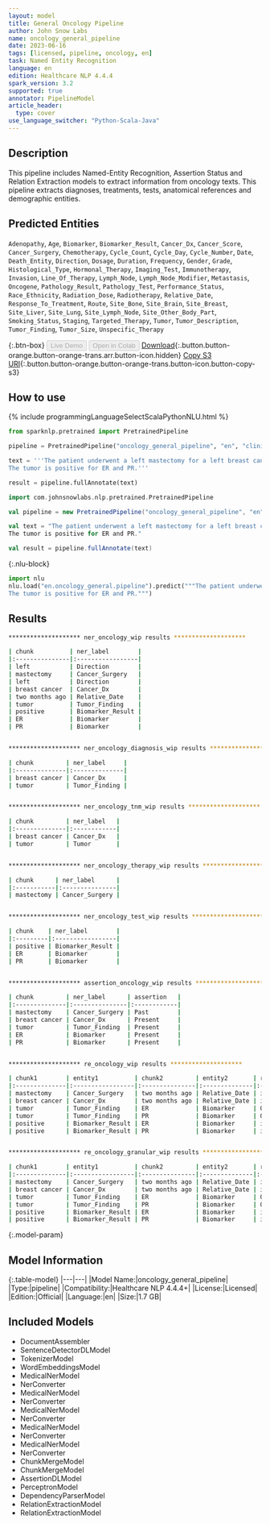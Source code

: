 ```yaml
---
layout: model
title: General Oncology Pipeline
author: John Snow Labs
name: oncology_general_pipeline
date: 2023-06-16
tags: [licensed, pipeline, oncology, en]
task: Named Entity Recognition
language: en
edition: Healthcare NLP 4.4.4
spark_version: 3.2
supported: true
annotator: PipelineModel
article_header:
  type: cover
use_language_switcher: "Python-Scala-Java"
---
```


## Description

This pipeline includes Named-Entity Recognition, Assertion Status and Relation Extraction models to extract information from oncology texts. This pipeline extracts diagnoses, treatments, tests, anatomical references and demographic entities.

## Predicted Entities

`Adenopathy`, `Age`, `Biomarker`, `Biomarker_Result`, `Cancer_Dx`, `Cancer_Score`, `Cancer_Surgery`, `Chemotherapy`, `Cycle_Count`, `Cycle_Day`, `Cycle_Number`, `Date`, `Death_Entity`, `Direction`, `Dosage`, `Duration`, `Frequency`, `Gender`, `Grade`, `Histological_Type`, `Hormonal_Therapy`, `Imaging_Test`, `Immunotherapy`, `Invasion`, `Line_Of_Therapy`, `Lymph_Node`, `Lymph_Node_Modifier`, `Metastasis`, `Oncogene`, `Pathology_Result`, `Pathology_Test`, `Performance_Status`, `Race_Ethnicity`, `Radiation_Dose`, `Radiotherapy`, `Relative_Date`, `Response_To_Treatment`, `Route`, `Site_Bone`, `Site_Brain`, `Site_Breast`, `Site_Liver`, `Site_Lung`, `Site_Lymph_Node`, `Site_Other_Body_Part`, `Smoking_Status`, `Staging`, `Targeted_Therapy`, `Tumor`, `Tumor_Description`, `Tumor_Finding`, `Tumor_Size`, `Unspecific_Therapy`



{:.btn-box}
<button class="button button-orange" disabled>Live Demo</button>
<button class="button button-orange" disabled>Open in Colab</button>
[Download](https://s3.amazonaws.com/auxdata.johnsnowlabs.com/clinical/models/oncology_general_pipeline_en_4.4.4_3.2_1686955689932.zip){:.button.button-orange.button-orange-trans.arr.button-icon.hidden}
[Copy S3 URI](s3://auxdata.johnsnowlabs.com/clinical/models/oncology_general_pipeline_en_4.4.4_3.2_1686955689932.zip){:.button.button-orange.button-orange-trans.button-icon.button-copy-s3}

## How to use

<div class="tabs-box" markdown="1">
{% include programmingLanguageSelectScalaPythonNLU.html %}

```python
from sparknlp.pretrained import PretrainedPipeline

pipeline = PretrainedPipeline("oncology_general_pipeline", "en", "clinical/models")

text = '''The patient underwent a left mastectomy for a left breast cancer two months ago.
The tumor is positive for ER and PR.'''

result = pipeline.fullAnnotate(text)
```
```scala
import com.johnsnowlabs.nlp.pretrained.PretrainedPipeline

val pipeline = new PretrainedPipeline("oncology_general_pipeline", "en", "clinical/models")

val text = "The patient underwent a left mastectomy for a left breast cancer two months ago.
The tumor is positive for ER and PR."

val result = pipeline.fullAnnotate(text)
```


{:.nlu-block}
```python
import nlu
nlu.load("en.oncology_general.pipeline").predict("""The patient underwent a left mastectomy for a left breast cancer two months ago.
The tumor is positive for ER and PR.""")
```

</div>


## Results

```bash
******************** ner_oncology_wip results ********************

| chunk          | ner_label        |
|:---------------|:-----------------|
| left           | Direction        |
| mastectomy     | Cancer_Surgery   |
| left           | Direction        |
| breast cancer  | Cancer_Dx        |
| two months ago | Relative_Date    |
| tumor          | Tumor_Finding    |
| positive       | Biomarker_Result |
| ER             | Biomarker        |
| PR             | Biomarker        |


******************** ner_oncology_diagnosis_wip results ********************

| chunk         | ner_label     |
|:--------------|:--------------|
| breast cancer | Cancer_Dx     |
| tumor         | Tumor_Finding |


******************** ner_oncology_tnm_wip results ********************

| chunk         | ner_label   |
|:--------------|:------------|
| breast cancer | Cancer_Dx   |
| tumor         | Tumor       |


******************** ner_oncology_therapy_wip results ********************

| chunk      | ner_label      |
|:-----------|:---------------|
| mastectomy | Cancer_Surgery |


******************** ner_oncology_test_wip results ********************

| chunk    | ner_label        |
|:---------|:-----------------|
| positive | Biomarker_Result |
| ER       | Biomarker        |
| PR       | Biomarker        |


******************** assertion_oncology_wip results ********************

| chunk         | ner_label      | assertion   |
|:--------------|:---------------|:------------|
| mastectomy    | Cancer_Surgery | Past        |
| breast cancer | Cancer_Dx      | Present     |
| tumor         | Tumor_Finding  | Present     |
| ER            | Biomarker      | Present     |
| PR            | Biomarker      | Present     |


******************** re_oncology_wip results ********************

| chunk1        | entity1          | chunk2         | entity2       | relation      |
|:--------------|:-----------------|:---------------|:--------------|:--------------|
| mastectomy    | Cancer_Surgery   | two months ago | Relative_Date | is_related_to |
| breast cancer | Cancer_Dx        | two months ago | Relative_Date | is_related_to |
| tumor         | Tumor_Finding    | ER             | Biomarker     | O             |
| tumor         | Tumor_Finding    | PR             | Biomarker     | O             |
| positive      | Biomarker_Result | ER             | Biomarker     | is_related_to |
| positive      | Biomarker_Result | PR             | Biomarker     | is_related_to |


******************** re_oncology_granular_wip results ********************

| chunk1        | entity1          | chunk2         | entity2       | relation      |
|:--------------|:-----------------|:---------------|:--------------|:--------------|
| mastectomy    | Cancer_Surgery   | two months ago | Relative_Date | is_date_of    |
| breast cancer | Cancer_Dx        | two months ago | Relative_Date | is_date_of    |
| tumor         | Tumor_Finding    | ER             | Biomarker     | O             |
| tumor         | Tumor_Finding    | PR             | Biomarker     | O             |
| positive      | Biomarker_Result | ER             | Biomarker     | is_finding_of |
| positive      | Biomarker_Result | PR             | Biomarker     | is_finding_of |
```

{:.model-param}
## Model Information

{:.table-model}
|---|---|
|Model Name:|oncology_general_pipeline|
|Type:|pipeline|
|Compatibility:|Healthcare NLP 4.4.4+|
|License:|Licensed|
|Edition:|Official|
|Language:|en|
|Size:|1.7 GB|

## Included Models

- DocumentAssembler
- SentenceDetectorDLModel
- TokenizerModel
- WordEmbeddingsModel
- MedicalNerModel
- NerConverter
- MedicalNerModel
- NerConverter
- MedicalNerModel
- NerConverter
- MedicalNerModel
- NerConverter
- MedicalNerModel
- NerConverter
- ChunkMergeModel
- ChunkMergeModel
- AssertionDLModel
- PerceptronModel
- DependencyParserModel
- RelationExtractionModel
- RelationExtractionModel